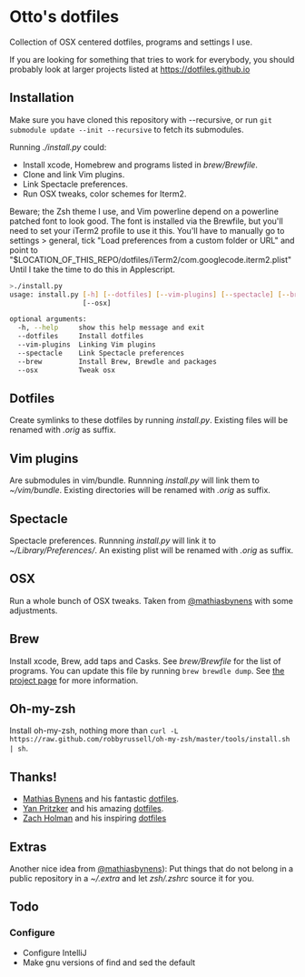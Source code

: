 # Otto's dotfiles

Collection of OSX centered dotfiles, programs and settings I use.

If you are looking for something that tries to work for everybody, you should probably look at larger projects listed at https://dotfiles.github.io

## Installation
Make sure you have cloned this repository with --recursive, or run `git
submodule update --init --recursive` to fetch its submodules.

Running _./install.py_ could:

* Install xcode, Homebrew and programs listed in _brew/Brewfile_.
* Clone and link Vim plugins.
* Link Spectacle preferences.
* Run OSX tweaks, color schemes for Iterm2.

Beware; the Zsh theme I use, and Vim powerline depend on a powerline patched font to look good. The font is installed via the Brewfile, but you'll need to set your iTerm2 profile to use it this. You'll have to manually go to settings > general, tick "Load preferences from a custom folder or URL" and point to "$LOCATION_OF_THIS_REPO/dotfiles/iTerm2/com.googlecode.iterm2.plist"
Until I take the time to do this in Applescript.

```bash
>./install.py
usage: install.py [-h] [--dotfiles] [--vim-plugins] [--spectacle] [--brew]
                  [--osx]

optional arguments:
  -h, --help     show this help message and exit
  --dotfiles     Install dotfiles
  --vim-plugins  Linking Vim plugins
  --spectacle    Link Spectacle preferences
  --brew         Install Brew, Brewdle and packages
  --osx          Tweak osx
```

## Dotfiles

Create symlinks to these dotfiles by running _install.py_. Existing files will be renamed with _.orig_ as suffix.

## Vim plugins

Are submodules in vim/bundle. Runnning _install.py_ will link them to _~/vim/bundle_. Existing directories will be renamed with _.orig_ as suffix.

## Spectacle

Spectacle preferences. Runnning _install.py_ will link it to _~/Library/Preferences/_. An existing plist will be renamed with _.orig_ as suffix.

## OSX

Run a whole bunch of OSX tweaks. Taken from [@mathiasbynens](https://github.com/mathiasbynens/dotfiles) with some adjustments.

## Brew

Install xcode, Brew, add taps and Casks. See _brew/Brewfile_ for the list of programs. You can update this file by running ```brew brewdle dump```. See [the project page](https://github.com/Homebrew/homebrew-brewdler) for more information.

## Oh-my-zsh

Install oh-my-zsh, nothing more than ```curl -L https://raw.github.com/robbyrussell/oh-my-zsh/master/tools/install.sh | sh```.

## Thanks!

*  [Mathias Bynens](https://mathiasbynens.be/) and his fantastic [dotfiles](https://github.com/mathiasbynens/dotfiles).
*  [Yan Pritzker](http://yanpritzker.com/) and his amazing [dotfiles](https://github.com/skwp/dotfiles).
*  [Zach Holman](http://zachholman.com/) and his inspiring [dotfiles](https://github.com/holman/dotfiles)

## Extras

Another nice idea from [@mathiasbynens](https://github.com/mathiasbynens/dotfiles)):
Put things that do not belong in a public repository in a _~/.extra_ and let
_zsh/.zshrc_ source it for you.

## Todo

### Configure
* Configure IntelliJ
* Make gnu versions of find and sed the default
